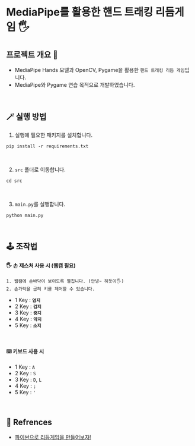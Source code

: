 # MediaPipe를 활용한 핸드 트래킹 리듬게임 🖐️
  
## 프로젝트 개요 👀
- MediaPipe Hands 모델과 OpenCV, Pygame을 활용한 `핸드 트래킹 리듬 게임`입니다.
- MediaPipe와 Pygame 연습 목적으로 개발하였습니다.

<br />  

## 🪄 실행 방법
1. 실행에 필요한 패키지를 설치합니다.
```
pip install -r requirements.txt
```

<br />  

2. `src` 폴더로 이동합니다.
```
cd src
```

<br />  

3. `main.py`를 실행합니다.
```
python main.py
```

<br />  

## 🕹️ 조작법
#### 🖐️ 손 제스처 사용 시 (웹캠 필요)
```
1. 웹캠에 손바닥이 보이도록 펼칩니다. (안녕~ 하듯이🖐️)
2. 손가락을 굽혀 키를 제어할 수 있습니다.
```

- 1 Key : **`엄지`**
- 2 Key : **`검지`**
- 3 Key : **`중지`**
- 4 Key : **`약지`**
- 5 Key : **`소지`** 

<br />

#### ⌨️ 키보드 사용 시
- 1 Key : `A`
- 2 Key : `S`
- 3 Key : `D`, `L`
- 4 Key : `;`
- 5 Key : `'`

<br />

## 👏 Refrences
- [파이썬으로 리듬게임을 만들어보자!](https://youtu.be/GhoQwKBRxSg?si=bNsybag7lGGMh-qx)
